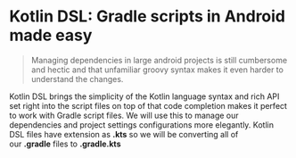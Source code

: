 # Kotlin DSL: Gradle scripts in Android made easy

> Managing dependencies in large android projects is still cumbersome and hectic and that unfamiliar groovy syntax makes it even harder to understand the changes.

Kotlin DSL brings the simplicity of the Kotlin language syntax and rich API set right into the script files on top of that code completion makes it perfect to work with Gradle script files. We will use this to manage our dependencies and project settings configurations more elegantly. Kotlin DSL files have extension as **.kts** so we will be converting all of our **.gradle** files to **.gradle.kts**



